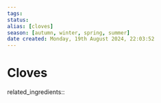 ```yaml
---
tags: 
status:
alias: [cloves]
season: [autumn, winter, spring, summer]
date created: Monday, 19th August 2024, 22:03:52
---
```


# Cloves

related_ingredients::